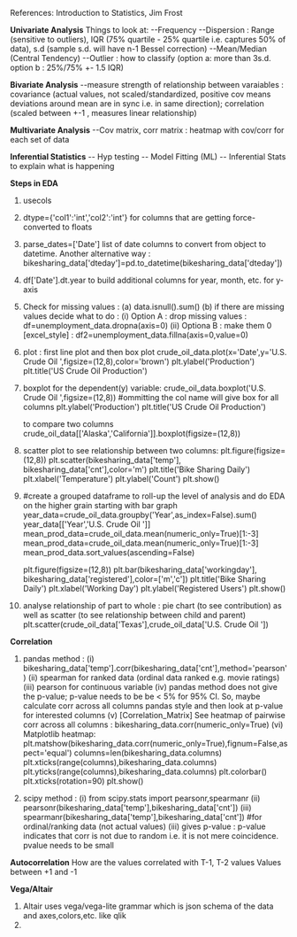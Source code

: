 References:
Introduction to Statistics, Jim Frost

**Univariate Analysis**
Things to look at:
--Frequency
--Dispersion : Range (sensitive to outliers), IQR (75% quartile - 25% quartile i.e. captures 50% of data), s.d (sample s.d. will have n-1 Bessel correction)
--Mean/Median (Central Tendency)
--Outlier : how to classify (option a: more than 3s.d. option b : 25%/75% +- 1.5 IQR)

**Bivariate Analysis**
--measure strength of relationship between varaiables : covariance (actual values, not scaled/standardized, positive cov means deviations around mean are in sync i.e. in same direction); correlation (scaled between +-1 , measures linear relationship)

**Multivariate Analysis**
--Cov matrix, corr matrix : heatmap with cov/corr for each set of data

**Inferential Statistics**
-- Hyp testing
-- Model Fitting (ML)
-- Inferential Stats to explain what is happening

**Steps in EDA**
1. usecols
2. dtype={'col1':'int','col2':'int'} for columns that are getting force-converted to floats
3. parse_dates=['Date'] list of date columns to convert from object to datetime. Another alternative way : bikesharing_data['dteday']=pd.to_datetime(bikesharing_data['dteday'])
4. df['Date'].dt.year to build additional columns for year, month, etc. for y-axis
5. Check for missing values : 
    (a) data.isnull().sum()
    (b) if there are missing values decide what to do :
        (i) Option A : drop missing values : df=unemployment_data.dropna(axis=0)
        (ii) Optiona B : make them 0 [excel_style] : df2=unemployment_data.fillna(axis=0,value=0)



5. plot : first line plot and then box plot
    crude_oil_data.plot(x='Date',y='U.S. Crude Oil ',figsize=(12,8),color='brown')
    plt.ylabel('Production')
    plt.title('US Crude Oil Production')
6. boxplot for the dependent(y) variable: 
    crude_oil_data.boxplot('U.S. Crude Oil ',figsize=(12,8)) #ommitting the col name will give box for all columns
    plt.ylabel('Production')
    plt.title('US Crude Oil Production')

    to compare two columns crude_oil_data[['Alaska','California']].boxplot(figsize=(12,8))

7. scatter plot to see relationship between two columns:
    plt.figure(figsize=(12,8))
    plt.scatter(bikesharing_data['temp'],
            bikesharing_data['cnt'],color='m')
    plt.title('Bike Sharing Daily')
    plt.xlabel('Temperature')
    plt.ylabel('Count')
    plt.show()

8. #create a grouped dataframe to roll-up the level of analysis and do EDA on the higher grain starting with bar graph
    year_data=crude_oil_data.groupby('Year',as_index=False).sum()
    year_data[['Year','U.S. Crude Oil ']]
    mean_prod_data=crude_oil_data.mean(numeric_only=True)[1:-3]
    mean_prod_data=crude_oil_data.mean(numeric_only=True)[1:-3]
    mean_prod_data.sort_values(ascending=False)

    plt.figure(figsize=(12,8))
    plt.bar(bikesharing_data['workingday'],
            bikesharing_data['registered'],color=['m','c'])
    plt.title('Bike Sharing Daily')
    plt.xlabel('Working Day')
    plt.ylabel('Registered Users')
    plt.show()

9. analyse relationship of part to whole : pie chart (to see contribution) as well as scatter 
    (to see relationship   between child and parent)
    plt.scatter(crude_oil_data['Texas'],crude_oil_data['U.S. Crude Oil '])

**Correlation**
1. pandas method : 
    (i) bikesharing_data['temp'].corr(bikesharing_data['cnt'],method='pearson') 
    (ii) spearman for ranked data (ordinal data ranked e.g. movie ratings) 
    (iii) pearson for continuous variable
    (iv) pandas method does not give the p-value; p-value needs to be be < 5% for 95% CI. So, maybe calculate corr across all columns pandas style and then look at p-value for interested columns
    (v) [Correlation_Matrix] See heatmap of pairwise corr across all columns : bikesharing_data.corr(numeric_only=True)
    (vi) Matplotlib heatmap:
        plt.matshow(bikesharing_data.corr(numeric_only=True),fignum=False,aspect='equal')
        columns=len(bikesharing_data.columns)
        plt.xticks(range(columns),bikesharing_data.columns)
        plt.yticks(range(columns),bikesharing_data.columns)
        plt.colorbar()
        plt.xticks(rotation=90)
        plt.show()
    

2. scipy method : 
    (i) from scipy.stats import pearsonr,spearmanr
    (ii) pearsonr(bikesharing_data['temp'],bikesharing_data['cnt'])
    (iii) spearmanr(bikesharing_data['temp'],bikesharing_data['cnt']) #for ordinal/ranking data (not actual values)
    (iii) gives p-value : p-value indicates that corr is not due to random i.e. it is not mere coincidence. pvalue needs to be small

**Autocorrelation**
How are the values correlated with T-1, T-2 values
Values between +1 and -1


**Vega/Altair**
1. Altair uses vega/vega-lite grammar which is json schema of the data and axes,colors,etc. like qlik
2. 